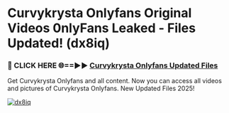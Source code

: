 # Curvykrysta Onlyfans Original Videos 0nlyFans Leaked - Files Updated! (dx8iq)

<h3>🔴 CLICK HERE 🌐==►► <a href="https://tinyurl.com/ehrbuxhb" rel="nofollow">Curvykrysta Onlyfans Updated Files</a></h3>

Get Curvykrysta Onlyfans and all content. Now you can access all videos and pictures of Curvykrysta Onlyfans. New Updated Files 2025!

[![dx8iq](https://i.imgur.com/lVYEuWS.gif)](https://tinyurl.com/ehrbuxhb)
